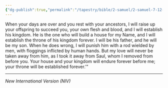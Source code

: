 ```yaml
---
{"dg-publish":true,"permalink":"/tapestry/bible/2-samuel/2-samuel-7-12-16/","title":"2 Samuel 7:12-16","hide":true,"tags":["bible-verse","bible-verse"],"dgHomeLink":true,"dgShowLocalGraph":true,"dgEnableSearch":true}
---
```


 When your days are over and you rest with your ancestors, I will raise up your offspring to succeed you, your own flesh and blood, and I will establish his kingdom. He is the one who will build a house for my Name, and I will establish the throne of his kingdom forever. I will be his father, and he will be my son. When he does wrong, I will punish him with a rod wielded by men, with floggings inflicted by human hands. But my love will never be taken away from him, as I took it away from Saul, whom I removed from before you. Your house and your kingdom will endure forever before me; your throne will be established forever.’”

---
*New International Version (NIV)*